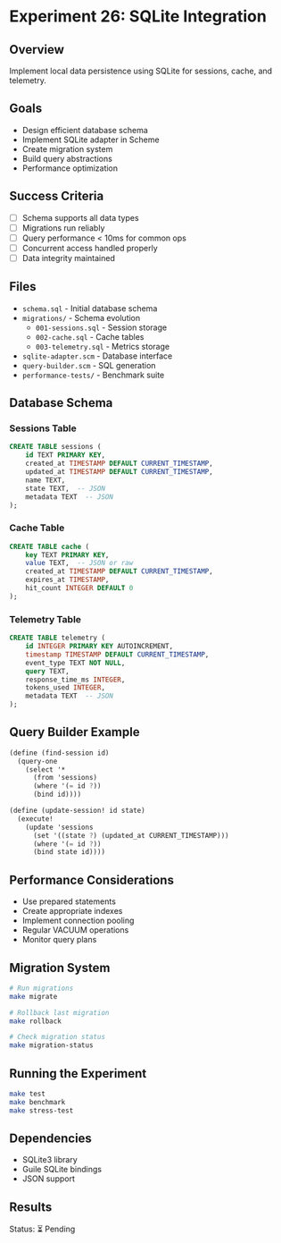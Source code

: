 # Experiment 26: SQLite Integration

## Overview
Implement local data persistence using SQLite for sessions, cache, and telemetry.

## Goals
- Design efficient database schema
- Implement SQLite adapter in Scheme
- Create migration system
- Build query abstractions
- Performance optimization

## Success Criteria
- [ ] Schema supports all data types
- [ ] Migrations run reliably
- [ ] Query performance < 10ms for common ops
- [ ] Concurrent access handled properly
- [ ] Data integrity maintained

## Files
- `schema.sql` - Initial database schema
- `migrations/` - Schema evolution
  - `001-sessions.sql` - Session storage
  - `002-cache.sql` - Cache tables
  - `003-telemetry.sql` - Metrics storage
- `sqlite-adapter.scm` - Database interface
- `query-builder.scm` - SQL generation
- `performance-tests/` - Benchmark suite

## Database Schema

### Sessions Table
```sql
CREATE TABLE sessions (
    id TEXT PRIMARY KEY,
    created_at TIMESTAMP DEFAULT CURRENT_TIMESTAMP,
    updated_at TIMESTAMP DEFAULT CURRENT_TIMESTAMP,
    name TEXT,
    state TEXT,  -- JSON
    metadata TEXT  -- JSON
);
```

### Cache Table
```sql
CREATE TABLE cache (
    key TEXT PRIMARY KEY,
    value TEXT,  -- JSON or raw
    created_at TIMESTAMP DEFAULT CURRENT_TIMESTAMP,
    expires_at TIMESTAMP,
    hit_count INTEGER DEFAULT 0
);
```

### Telemetry Table
```sql
CREATE TABLE telemetry (
    id INTEGER PRIMARY KEY AUTOINCREMENT,
    timestamp TIMESTAMP DEFAULT CURRENT_TIMESTAMP,
    event_type TEXT NOT NULL,
    query TEXT,
    response_time_ms INTEGER,
    tokens_used INTEGER,
    metadata TEXT  -- JSON
);
```

## Query Builder Example
```scheme
(define (find-session id)
  (query-one
    (select '* 
      (from 'sessions)
      (where '(= id ?))
      (bind id))))

(define (update-session! id state)
  (execute!
    (update 'sessions
      (set '((state ?) (updated_at CURRENT_TIMESTAMP)))
      (where '(= id ?))
      (bind state id))))
```

## Performance Considerations
- Use prepared statements
- Create appropriate indexes
- Implement connection pooling
- Regular VACUUM operations
- Monitor query plans

## Migration System
```bash
# Run migrations
make migrate

# Rollback last migration
make rollback

# Check migration status
make migration-status
```

## Running the Experiment
```bash
make test
make benchmark
make stress-test
```

## Dependencies
- SQLite3 library
- Guile SQLite bindings
- JSON support

## Results
Status: ⏳ Pending